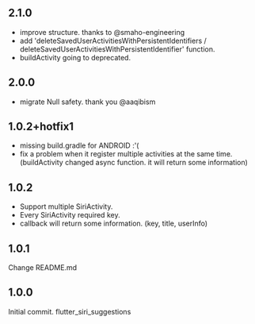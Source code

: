 ## 2.1.0

- improve structure. thanks to @smaho-engineering
- add 'deleteSavedUserActivitiesWithPersistentIdentifiers / deleteSavedUserActivitiesWithPersistentIdentifier' function.
- buildActivity going to deprecated.

## 2.0.0

- migrate Null safety. thank you @aaqibism

## 1.0.2+hotfix1

- missing build.gradle for ANDROID :'(
- fix a problem when it register multiple activities at the same time. (buildActivity changed async function. it will return some information)

## 1.0.2

- Support multiple SiriActivity.
- Every SiriActivity required key.
- callback will return some information. (key, title, userInfo)

## 1.0.1

Change README.md

## 1.0.0

Initial commit. flutter_siri_suggestions
